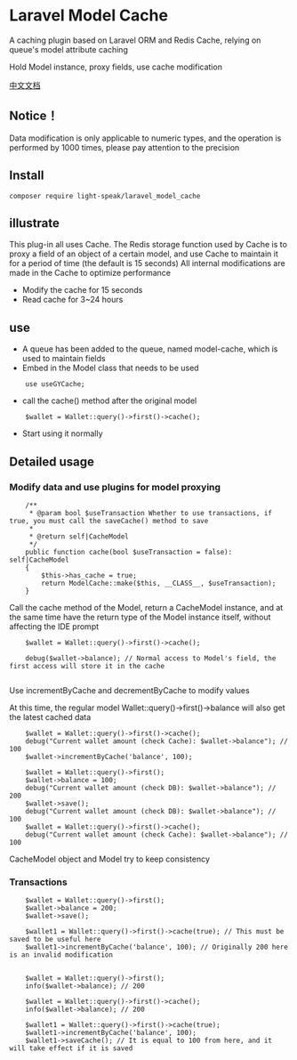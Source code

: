 # Laravel Model Cache

A caching plugin based on Laravel ORM and Redis Cache, relying on queue's model attribute caching

Hold Model instance, proxy fields, use cache modification

[中文文档](https://github.com/light-speak/laravel_model_cache/blob/master/README_zh_CN.md)

## Notice！

Data modification is only applicable to numeric types, and the operation is performed by 1000 times, please pay
attention to the precision



## Install

```shell
composer require light-speak/laravel_model_cache
````

## illustrate

This plug-in all uses Cache. The Redis storage function used by Cache is to proxy a field of an object of a certain
model, and use Cache to maintain it for a period of time (the default is 15 seconds)
All internal modifications are made in the Cache to optimize performance

- Modify the cache for 15 seconds
- Read cache for 3~24 hours

## use

- A queue has been added to the queue, named model-cache, which is used to maintain fields
- Embed in the Model class that needs to be used

```injectablephp
    use useGYCache;
````

- call the cache() method after the original model

```injectablephp
    $wallet = Wallet::query()->first()->cache();
````

- Start using it normally

## Detailed usage

### Modify data and use plugins for model proxying

```injectablephp
    /**
     * @param bool $useTransaction Whether to use transactions, if true, you must call the saveCache() method to save
     *
     * @return self|CacheModel
     */
    public function cache(bool $useTransaction = false): self|CacheModel
    {
        $this->has_cache = true;
        return ModelCache::make($this, __CLASS__, $useTransaction);
    }
````

Call the cache method of the Model, return a CacheModel instance, and at the same time have the return type of the Model
instance itself, without affecting the IDE prompt

```injectablephp
    $wallet = Wallet::query()->first()->cache();
    
    debug($wallet->balance); // Normal access to Model's field, the first access will store it in the cache
 
````

Use incrementByCache and decrementByCache to modify values

At this time, the regular model Wallet::query()->first()->balance will also get the latest cached data

```injectablephp
    $wallet = Wallet::query()->first()->cache();
    debug("Current wallet amount (check Cache): $wallet->balance"); // 100
    $wallet->incrementByCache('balance', 100);

    $wallet = Wallet::query()->first();
    $wallet->balance = 100;
    debug("Current wallet amount (check DB): $wallet->balance"); // 200
    $wallet->save();
    debug("Current wallet amount (check DB): $wallet->balance"); // 100
    $wallet = Wallet::query()->first()->cache();
    debug("Current wallet amount (check Cache): $wallet->balance"); // 100
````

CacheModel object and Model try to keep consistency

### Transactions

```injectablephp
    $wallet = Wallet::query()->first();
    $wallet->balance = 200;
    $wallet->save();
    
    $wallet1 = Wallet::query()->first()->cache(true); // This must be saved to be useful here
    $wallet1->incrementByCache('balance', 100); // Originally 200 here is an invalid modification


    $wallet = Wallet::query()->first();
    info($wallet->balance); // 200
    
    $wallet = Wallet::query()->first()->cache();
    info($wallet->balance); // 200

    $wallet1 = Wallet::query()->first()->cache(true);
    $wallet1->incrementByCache('balance', 100);
    $wallet1->saveCache(); // It is equal to 100 from here, and it will take effect if it is saved
````